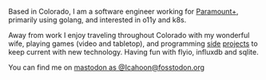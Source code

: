 
Based in Colorado, I am a software engineer working for [Paramount+](https://github.com/icahoon-cbsi), primarily using golang, and interested in o11y and k8s.

Away from work I enjoy traveling throughout Colorado with my wonderful wife, playing games (video and tabletop), and programming [side](https://arcadium.dev) [projects](https://github.com/arcadium-dev) to keep current with new technology. Having fun with flyio, influxdb and sqlite.

You can find me on <a rel="me" href="https://fosstodon.org/@Icahoon">mastodon as @Icahoon@fosstodon.org</a>

<!--
**icahoon/icahoon** is a ✨ _special_ ✨ repository because its `README.md` (this file) appears on your GitHub profile.

Here are some ideas to get you started:

- 🔭 I’m currently working on ...
- 🌱 I’m currently learning ...
- 👯 I’m looking to collaborate on ...
- 🤔 I’m looking for help with ...
- 💬 Ask me about ...
- 📫 How to reach me: ...
- 😄 Pronouns: ...
- ⚡ Fun fact: ...
-->

